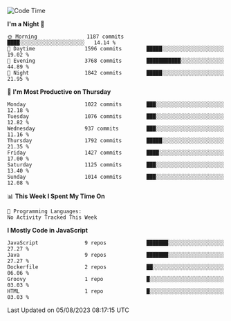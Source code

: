 <!--START_SECTION:waka-->
![Code Time](http://img.shields.io/badge/Code%20Time-1%2C305%20hrs%2058%20mins-blue)

**I'm a Night 🦉** 

```text
🌞 Morning                1187 commits        ████░░░░░░░░░░░░░░░░░░░░░   14.14 % 
🌆 Daytime                1596 commits        █████░░░░░░░░░░░░░░░░░░░░   19.02 % 
🌃 Evening                3768 commits        ███████████░░░░░░░░░░░░░░   44.89 % 
🌙 Night                  1842 commits        █████░░░░░░░░░░░░░░░░░░░░   21.95 % 
```
📅 **I'm Most Productive on Thursday** 

```text
Monday                   1022 commits        ███░░░░░░░░░░░░░░░░░░░░░░   12.18 % 
Tuesday                  1076 commits        ███░░░░░░░░░░░░░░░░░░░░░░   12.82 % 
Wednesday                937 commits         ███░░░░░░░░░░░░░░░░░░░░░░   11.16 % 
Thursday                 1792 commits        █████░░░░░░░░░░░░░░░░░░░░   21.35 % 
Friday                   1427 commits        ████░░░░░░░░░░░░░░░░░░░░░   17.00 % 
Saturday                 1125 commits        ███░░░░░░░░░░░░░░░░░░░░░░   13.40 % 
Sunday                   1014 commits        ███░░░░░░░░░░░░░░░░░░░░░░   12.08 % 
```


📊 **This Week I Spent My Time On** 

```text
💬 Programming Languages: 
No Activity Tracked This Week
```

**I Mostly Code in JavaScript** 

```text
JavaScript               9 repos             ███████░░░░░░░░░░░░░░░░░░   27.27 % 
Java                     9 repos             ███████░░░░░░░░░░░░░░░░░░   27.27 % 
Dockerfile               2 repos             ██░░░░░░░░░░░░░░░░░░░░░░░   06.06 % 
Groovy                   1 repo              █░░░░░░░░░░░░░░░░░░░░░░░░   03.03 % 
HTML                     1 repo              █░░░░░░░░░░░░░░░░░░░░░░░░   03.03 % 
```




 Last Updated on 05/08/2023 08:17:15 UTC
<!--END_SECTION:waka-->
